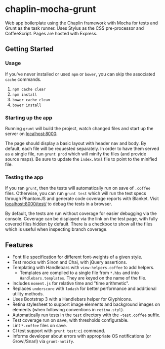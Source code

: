 chaplin-mocha-grunt
===

Web app boilerplate using the Chaplin framework with Mocha for tests and Grunt as the task runner.
Uses Stylus as the CSS pre-processor and CoffeeScript. Pages are hosted with Express.

## Getting Started

### Usage

If you've never installed or used `npm` or `bower`, you can skip the associated `cache` commands.

1. `npm cache clear`
1. `npm install`
1. `bower cache clean`
1. `bower install`

### Starting up the app

Running `grunt` will build the project, watch changed files and start up the server on [localhost:8000](http://localhost:8000).

The page should display a basic layout with header nav and body. By default, each file will be requested separately. In order to
have them served as a single file, run `grunt prod` which will minify the files (and provide source maps). Be sure to update the
`index.html` file to point to the minified file.

### Testing the app

If you ran `grunt`, then the tests will automatically run on save of `.coffee` files.
Otherwise, you can run `grunt test` which will run the test specs through PhantomJS and generate code coverage reports with Blanket.
Visit [localhost:8000/test/](http://localhost:8000/test/) to debug the tests in a browser.

By default, the tests are run without coverage for easier debugging via the console.
Coverage can be displayed via the link on the test page, with fully covered files hidden by default. There is a checkbox to
show all the files which is useful when inspecting branch coverage.


## Features

- Font file specification for different font-weights of a given style.
- Test mocks with Sinon and Chai, with jQuery assertions.
- Templating with Handlebars with `view-helpers.coffee` to add helpers.
  - Templates are compiled to a single file from `*.hbs` and into `Handlebars.templates`. They are keyed on the name of the file.
- Includes `moment.js` for relative time and "time arithmetic".
- Replaces `underscore` with `lodash` for better performance and additional utility methods.
- Uses Bootstrap 3 with a Handlebars helper for Glyphicons.
- Retina stylesheet to support image elements and background images on elements (when following conventions in `retina.styl`).
- Automatically run tests in the `test` directory with the `-test.coffee` suffix.
- Test coverage run on save, with thresholds configurable.
- Lint `*.coffee` files on save.
- CI test support with `grunt test:ci` command.
- Informs developer about errors with appropriate OS notifications (or Growl/Snarl) via `grunt-notify`.
